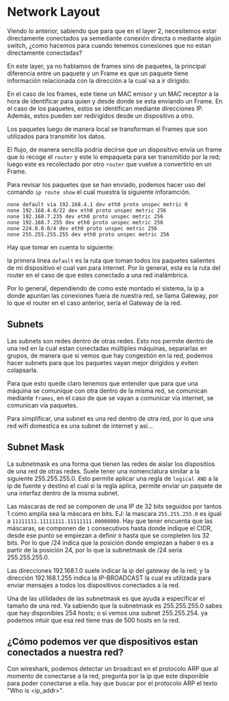 # Network Layout

Viendo lo anterior, sabiendo que para que en el layer 2, necesitemos estar directamente conectados ya semediante conexión directa o mediante algún switch, ¿como hacemos para cuando tenemos conexiones que no estan directamente conectadas?

En este layer, ya no hablamos de frames sino de paquetes, la principal diferencia entre un paquete y un Frame es que un paquete tiene información relacionada con la dirección a la cual va a ir dirigido.

En el caso de los frames, este tiene un MAC emisor y un MAC receptor a la hora de identificar para quien y desde donde se esta enviando un Frame. En el caso de los paquetes, estos se identifican mediante direcciones IP. Además, estos pueden ser redirigidos desde un dispositivo a otro. 

Los paquetes luego de manera local se transforman el Frames que son utilizados para transmitir los datos.

El flujo, de manera sencilla podría decirse que un dispositivo envía un frame que lo recoge el `router` y este lo empaqueta para ser transmitido por la red; luego este es recolectado por otro `router` que vuelve a convertirlo en un Frame.

Para revisar los paquetes que se han enviado, podemos hacer uso del comando `ip route show` el cual muestra la siguiente inforamción.

``` salida comando ip route show
none default via 192.168.4.1 dev eth0 proto unspec metric 0
none 192.168.4.0/22 dev eth0 proto unspec metric 256
none 192.168.7.235 dev eth0 proto unspec metric 256
none 192.168.7.255 dev eth0 proto unspec metric 256
none 224.0.0.0/4 dev eth0 proto unspec metric 256
none 255.255.255.255 dev eth0 proto unspec metric 256
```

Hay que tomar en cuenta lo siguiente:

la primera linea `default` es la ruta que toman todos los paquetes salientes de mi dispositivo el cual van para internet. Por lo general, esta es la ruta del router en el caso de que estes conectado a una red inalámbrica.

Por lo general, dependiendo de como este montado el sistema, la ip a donde apuntan las conexiones fuera de nuestra red, se llama Gateway, por lo que el router en el caso anterior, sería el Gateway de la red.

## Subnets

Las subnets son redes dentro de otras redes. Esto nos permite dentro de una red en la cual estan conectadas múltiples máquinas, separarlas en grupos, de manera que si vemos que hay congestión en la red, podemos hacer subnets para que los paquetes vayan mejor dirigidos y eviten colapsarla.

Para que esto quede claro tenemos que entender que para que una máquina se comunique con otra dentro de la misma red, se comunican mediante `frames`, en el caso de que se vayan a comunicar vía internet, se comunican vía paquetes.

Para simplificar, una subnet es una red dentro de otra red, por lo que una red wifi domestica es una subnet de internet y así... 

## Subnet Mask

La subnetmask es una forma que tienen las redes de aislar los dispositios de una red de otras redes. Suele tener una nomenclatura similar a la siguiente 255.255.255.0. Esto permite aplicar una regla de `logical AND` a la ip de fuente y destino el cual si la regla aplica, permite enviar un paquete de una interfaz dentro de la misma subnet.

Las máscaras de red se componen de una IP de 32 bits seguidos por tantos 1 como amplia sea la máscara en bits. EJ: la mascara `255.255.255.0` es igual a `11111111.11111111.11111111.00000000`. Hay que tener encuenta que las máscaras, se componen de `1` consecutivos hasta donde indique el CIDR, desde ese punto se empiezan a definir `0` hasta que se completen los 32 bits. Por lo que /24 indica que la posición donde empiezan a haber `0` es a partir de la posición 24, por lo que la subnetmask de /24 seria 255.255.255.0.

Las direcciones 192.168.1.0 suele indicar la ip del gateway de la red; y la dirección 192.168.1.255 indica la IP-BROADCAST la cual es utilizada para enviar mensajes a todos los dispositivos conectados a la red.

Una de las utilidades de las subnetmask es que ayuda a especificar el tamaño de una red. Ya sabiendo que la subnetmask es 255.255.255.0 sabes que hay disponibles 254 hosts; o si vemos una subnet 255.255.254. ya podemos intuir que esa red tiene mas de 500 hosts en la red.

## ¿Cómo podemos ver que dispositivos estan conectados a nuestra red?

Con wireshark, podemos detectar un broadcast en el protocolo ARP que al momento de conectarse a la red, pregunta por la ip que este disponible para poder conectarse a ella. hay que buscar por el protocolo ARP el texto "Who is <ip_addr>".


